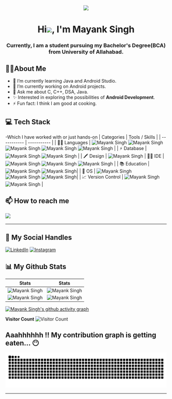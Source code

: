 <div align="center">
<img src="https://github.com/mayank4singh/mayank4singh/blob/main/gif4.gif?raw=true" width="400px" />
</div>
<h1 align="center">Hi<img src="https://raw.githubusercontent.com/MartinHeinz/MartinHeinz/master/wave.gif" width="30px">, I'm Mayank Singh</h1>
<h3 align="center">Currently, I am a student pursuing my Bachelor's Degree(BCA) from University of Allahabad.</h3>



## :man_technologist:About Me
- 🌱 I’m currently learning Java and Android Studio.
- 🔭 I’m currently working on Android projects.
- 💬 Ask me about C, C++, DSA, Java.
- ✨ Interested in exploring the possibilities of **Android Development**.
- ⚡ Fun fact: I think I am good at cooking.
## 💻 Tech Stack 
-Which I have worked with or just hands-on
| Categories      | Tools / Skills |
| ----------- | ----------- | 
| 👩‍💻 Languages     | ![Mayank Singh](https://img.shields.io/badge/C-00599C?style=for-the-badge&logo=c&logoColor=white) ![Mayank Singh](https://img.shields.io/badge/C%2B%2B-00599C?style=for-the-badge&logo=c%2B%2B&logoColor=white) ![Mayank Singh](https://img.shields.io/badge/Java-white?style=for-the-badge&logo=openjdk&logoColor=black)  ![Mayank Singh](https://img.shields.io/badge/HTML5-E34F26?style=for-the-badge&logo=html5&logoColor=white)   ![Mayank Singh](https://img.shields.io/badge/CSS3-1572B6?style=for-the-badge&logo=css3&logoColor=white) |
| ⚡ Database   | ![Mayank Singh](https://img.shields.io/badge/MySQL-005C84?style=for-the-badge&logo=mysql&logoColor=E8BD0D) ![Mayank Singh](https://img.shields.io/badge/firebase-ffffff?style=for-the-badge&logo=firebase&logoColor=E8BD0D) |
| 🖍 Design     | ![Mayank Singh](https://img.shields.io/badge/Adobe%20XD-6A1B4D?style=for-the-badge&logo=Adobe%20XD&logoColor=E03B8B)
| 👩‍💻 IDE    | ![Mayank Singh](https://img.shields.io/badge/sublime_text-%23575757.svg?&style=for-the-badge&logo=sublime-text&logoColor=important) ![Mayank Singh](https://img.shields.io/badge/VSCode-0078D4?style=for-the-badge&logo=visual%20studio%20code&logoColor=white) ![Mayank Singh](https://img.shields.io/badge/AndroidStudio-4EA94B?style=for-the-badge&logo=AndroidStudio&logoColor=white) |
| 📚 Education  | ![Mayank Singh](https://img.shields.io/badge/YouTube-D14836?style=for-the-badge&logo=YouTube&logoColor=white) ![Mayank Singh](https://img.shields.io/badge/masai-ffffff?style=for-the-badge&logo=masai&logoColor=white)|
| 📱 OS         | ![Mayank Singh](https://img.shields.io/badge/Android-3DDC84?style=for-the-badge&logo=android&logoColor=white) ![Mayank Singh](https://img.shields.io/badge/windows-3944F7?style=for-the-badge&logo=windows&logoColor=white) ![Mayank Singh](https://img.shields.io/badge/linux-fff?style=for-the-badge&logo=linux&logoColor=black)|
| 📈 Version Control | ![Mayank Singh](https://img.shields.io/badge/Git-F05032?style=for-the-badge&logo=git&logoColor=white) ![Mayank Singh](https://img.shields.io/badge/GitHub-181717?style=for-the-badge&logo=github&logoColor=white)  |
## 📫 How to reach me

[![](https://img.shields.io/badge/Gmail-D14836?style=for-the-badge&logo=gmail&logoColor=white)](mailto:mailatmausam@gmail.com)
  
***

## 📱 My Social Handles


[![LinkedIn](https://img.shields.io/badge/LinkedIn-0077B5?style=for-the-badge&logo=linkedin&logoColor=white)](https://www.linkedin.com/in/mayank-singh-924718251/)
[![Instagram](https://img.shields.io/badge/Instagram-ea3991?style=for-the-badge&logo=instagram&logoColor=white)](https://www.instagram.com/_thamayanksinghna_/)
  


## 📊 My Github Stats 

 |  Stats                                                                                                                                                                                             |  Stats                                                                                                                               |
| -----------                                                                                                                                                                                        | -----------                                                                                                                          |
| ![Mayank Singh](https://github-readme-stats.vercel.app/api?username=mayank4singh&show_icons=true&theme=dark&count_private=true&text_color=F5F3E4&icon_color=F26F2D&title_color=F26F2D)          | ![Mayank Singh](https://github-readme-streak-stats.herokuapp.com/?user=mayank4singh&theme=dark&hide_border=true&background=010811&fire=F26F2D&ring=F3CCAE&stroke=F5F3E4&currStreakLabel=F26F2D&sideNums=F26F2D&sideLabels=F3CCAE)       |
| ![Mayank Singh](https://github-readme-stats.vercel.app/api/top-langs/?username=mayank4singh&layout=compact&theme=dark&langs_count=6&count_private=true&text_color=F5F3E4&title_color=F3CCAE)   | ![Mayank Singh](http://github-profile-summary-cards.vercel.app/api/cards/profile-details?username=mayank4singh&theme=gruvbox)        |


[![Mayank Singh's github activity graph](https://github-readme-activity-graph.vercel.app/graph?username=mayank4singh&theme=xcode&bg_color=010811&color=F3CCAE&line=F5F3E4&point=F26F2D&area=true&hide_border=true)](https://github.com/mayank4singh)

  **Visitor Count**
 ![Visitor Count](https://profile-counter.glitch.me/{mayank4singh}/count.svg)
 
 
Aaahhhhhh !! My contribution graph is getting eaten... 😶
 ---
<p align="center">
<img src="https://github.com/mayank4singh/mayank4singh/blob/output/github-contribution-grid-snake.svg">
</p>
  
***
<!-- -->



<!--
**mayank4singh/mayank4singh** is a ✨ _special_ ✨ repository because its `README.md` (this file) appears on your GitHub profile.

Here are some ideas to get you started

- 🔭 I’m currently working on ...
- 🌱 I’m currently learning ...
- 👯 I’m looking to collaborate on ...
- 🤔 I’m lookinfor help with ...
- 💬 Ask me about ...
- 📫 How to reach me: ...
- 😄 Pronouns: ...
- ⚡ Fun fact: ...
-->

